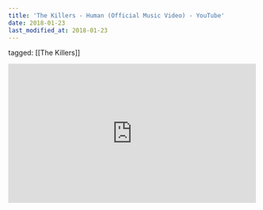 ```yaml
---
title: 'The Killers - Human (Official Music Video) - YouTube'
date: 2018-01-23
last_modified_at: 2018-01-23
---
```

tagged: [[The Killers]]
<iframe allow="accelerometer; autoplay; clipboard-write; encrypted-media; gyroscope; picture-in-picture" allowfullscreen="" frameborder="0" height="281" id="youtube_iframe" src="https://www.youtube.com/embed/RIZdjT1472Y?feature=oembed&amp;enablejsapi=1&amp;origin=https://safe.txmblr.com&amp;wmode=opaque" width="500"></iframe>